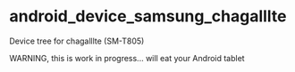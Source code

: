 # android_device_samsung_chagalllte
Device tree for chagalllte (SM-T805)

WARNING, this is work in progress... will eat your Android tablet
